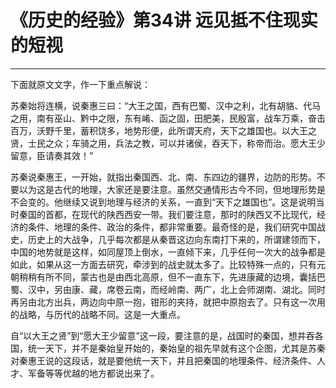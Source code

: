 # 《历史的经验》第34讲 远见抵不住现实的短视

------

下面就原文文字，作一下重点解说：

苏秦始将连横，说秦惠三曰：“大王之国，西有巴蜀、汉中之利，北有胡貉、代马之用，南有巫山、黔中之限，东有崤、函之固，田肥美，民殷富，战车万乘，奋击百万，沃野千里，蓄积饶多，地势形便，此所谓天府，天下之雄国也。以大王之贤，士民之众；车骑之用，兵法之教，可以并诸侯，吞天下，称帝而治。愿大王少留意，臣请奏其效！”

苏秦说秦惠王，一开始，就指出秦国西、北、南、东四边的疆界，边防的形势。不要以为这是古代的地理，大家还是要注意。虽然交通情形古今不同，但地理形势是不会变的。他继续又说到地理与经济的关系，一直到“天下之雄国也”。这是说明当时秦国的首都，在现代的陕西西安一带。我们要注意，那时的陕西又不比现代，经济的条件、地理的条件、政治的条件，都非常重要。最奇怪的是，我们研究中国战史，历史上的大战争，几乎每次都是从秦晋这边向东南打下来的，所谓建领而下，中国的地势就是这样，如同屋顶上倒水，一直倾下来，几乎任何一次大的战争都是如此，如果从这一方面去研究，牵涉到的战史就太多了。比较特殊一点的，只有元朝稍稍有所不同，蒙古也是由西北高原，但不一直东下，先进康藏的边境，囊括巴蜀、汉中，另由康、藏，席卷云南，而经岭南、两广，北上会师湖南、湖北。同时再另由北方出兵，两边向中原一抱，钳形的夹持，就把中原抱去了。只有这一次用的战略，与历代的战略不同。这是一大重点。

自“以大王之贤”到“愿大王少留意”这一段，要注意的是，战国时的秦国，想并吞各国，统一天下，并不是秦始皇开始的，秦始皇的祖先早就有这个企图，尤其是苏秦对秦惠王说的这段话，就是要他统一天下，并且把秦国的地理条件、经济条件、人才、军备等等优越的地方都说出来了。